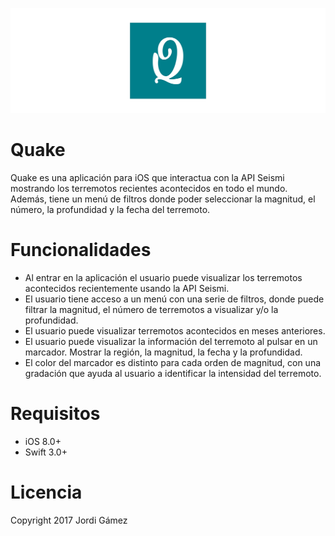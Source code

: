 ![Quake](quake-header.png?raw=true "Quake")

# Quake
Quake es una aplicación para iOS que interactua con la API Seismi mostrando los terremotos recientes acontecidos en todo el mundo. Además, tiene un menú de filtros donde poder seleccionar la magnitud, el número, la profundidad y la fecha del terremoto.

# Funcionalidades
- Al entrar en la aplicación el usuario puede visualizar los terremotos acontecidos recientemente usando la API Seismi.
- El usuario tiene acceso a un menú con una serie de filtros, donde puede filtrar la magnitud, el número de terremotos a visualizar y/o la profundidad.
- El usuario puede visualizar terremotos acontecidos en meses anteriores.
- El usuario puede visualizar la información del terremoto al pulsar en un marcador. Mostrar la región, la magnitud, la fecha y la profundidad.
- El color del marcador es distinto para cada orden de magnitud, con una gradación que ayuda al usuario a identificar la intensidad del terremoto.

# Requisitos
- iOS 8.0+
- Swift 3.0+

# Licencia
Copyright 2017 Jordi Gámez
